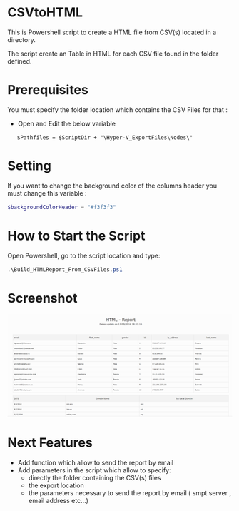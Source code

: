 # CSVtoHTML

 
This is Powershell script to create a HTML file from CSV(s) located in a directory.

The script create an Table in HTML for each CSV file found in the folder defined.



# Prerequisites

You must specify the folder location which contains the CSV Files for that :

- Open and Edit the below variable 
```shell
   $Pathfiles = $ScriptDir + "\Hyper-V_ExportFiles\Nodes\"
```



# Setting
If you want to change the background color of the columns header you must change this variable :
```powershell
$backgroundColorHeader = "#f3f3f3"
```


# How to Start the Script 

Open Powershell, go to the script location and type:

```powershell
.\Build_HTMLReport_From_CSVFiles.ps1
```




# Screenshot

![Image](https://raw.githubusercontent.com/ClissonFlorian/CSVtoHTML/master/CSVtoHTML.png)


# Next Features

* Add function which allow to send the report by email
* Add parameters in the script which allow to specify:
	* directly the folder containing the CSV(s) files
	* the export location
	* the parameters necessary to send the report by email ( smpt server , email address etc...)


